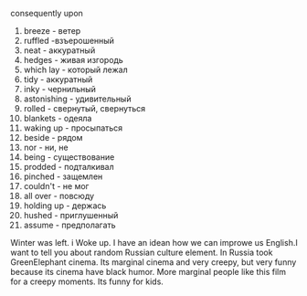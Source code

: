 consequently
upon

1) breeze - ветер
2) ruffled -взъерошенный
3) neat - аккуратный
4) hedges - живая изгородь
5) which lay - который лежал
6) tidy - аккуратный
8) inky - чернильный
9) astonishing - удивительный
10) rolled - свернутый, свернуться 
11) blankets - одеяла
12) waking up - просыпаться
13) beside - рядом
14) nor - ни, не 
15) being - существование
16) prodded - подталкивал
17) pinched - защемлен
18) couldn't - не мог
19) all over - повсюду
20) holding up - держась
21) hushed - приглушенный
22) assume - предполагать

Winter was left. i Woke up. I have an idean how we can improwe us English.I want to tell you about random Russian culture element. In Russia took GreenElephant cinema. Its marginal cinema and very creepy, but very funny because its cinema have black humor. More marginal people like this film for a creepy moments. Its funny for kids. 